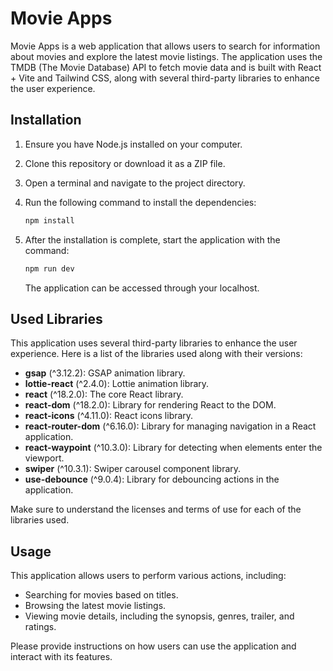 # Movie Apps

Movie Apps is a web application that allows users to search for information about movies and explore the latest movie listings. The application uses the TMDB (The Movie Database) API to fetch movie data and is built with React + Vite and Tailwind CSS, along with several third-party libraries to enhance the user experience.

## Installation

1. Ensure you have Node.js installed on your computer.
2. Clone this repository or download it as a ZIP file.
3. Open a terminal and navigate to the project directory.
4. Run the following command to install the dependencies:

   ```bash
   npm install
   ```

5. After the installation is complete, start the application with the command:

   ```bash
   npm run dev
   ```

   The application can be accessed through your localhost.

## Used Libraries

This application uses several third-party libraries to enhance the user experience. Here is a list of the libraries used along with their versions:

- **gsap** (^3.12.2): GSAP animation library.
- **lottie-react** (^2.4.0): Lottie animation library.
- **react** (^18.2.0): The core React library.
- **react-dom** (^18.2.0): Library for rendering React to the DOM.
- **react-icons** (^4.11.0): React icons library.
- **react-router-dom** (^6.16.0): Library for managing navigation in a React application.
- **react-waypoint** (^10.3.0): Library for detecting when elements enter the viewport.
- **swiper** (^10.3.1): Swiper carousel component library.
- **use-debounce** (^9.0.4): Library for debouncing actions in the application.

Make sure to understand the licenses and terms of use for each of the libraries used.

## Usage

This application allows users to perform various actions, including:

- Searching for movies based on titles.
- Browsing the latest movie listings.
- Viewing movie details, including the synopsis, genres, trailer, and ratings.

Please provide instructions on how users can use the application and interact with its features.
